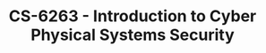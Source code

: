 ---
layout: course
title: CS-6263 - Introduction to Cyber Physical Systems Security
aliases: CPSS
course_id: CS-6263
permalink: /CS-6263/
avg_difficulty: 2.59
avg_rating: 3.43
avg_workload: 10.03
type: course_page
---